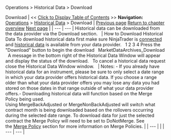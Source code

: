 ﻿
Operations \> Historical Data \> Download

Download
| \<\< [Click to Display Table of Contents](download.md) \>\> **Navigation:**     [Operations](operations.md) \> [Historical Data](historical_data_manager.md) \> Download | [Previous page](editing.md) [Return to chapter overview](historical_data_manager.md) [Next page](hot_key_manager.md) |
| --- | --- |
Historical data can be downloaded from the data provider via the Download section.
 
| How to Download Historical Data To download historical data first make sure NinjaTrader is [connected](connecting.md) and [historical data](data_by_provider.md) is available from your data provider.   1 2 3 4 Press the "Download" button to begin the download   MarketDataArchives_Download   A message in the bottom right of the Historical Data Window will appear and display the status of the download.    To cancel a historical data request close the Historical Data Window window.     | Notes: - If you already have historical data for an instrument, please be sure to only select a date range in which your data provider offers historical data. If you choose a range older than what your data provider offers you may lose any data you had stored on those dates in that range outside of what your data provider offers.- Downloading historical data will function based on the Merge Policy being used. Using MergeBackAdjusted or MergeNonBackAdjusted will switch what contract month is being downloaded based on the rollovers occurring during the selected date range. To download data for just the selected contract the Merge Policy will need to be set to DoNotMerge. See the [Merge Policy](merge_policy.md) section for more information on Merge Policies. | | --- | |
| --- | --- |
